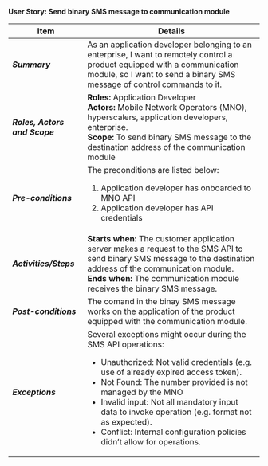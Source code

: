 **User Story: Send binary SMS message to communication module**
<br>

| **Item** | **Details** |
| ---- | ------- |
| ***Summary*** | As an application developer belonging to an enterprise, I want to remotely control a product equipped with a communication module, so I want to send a binary SMS message of control commands to it. |
| ***Roles, Actors and Scope*** | **Roles:** Application Developer<br> **Actors:** Mobile Network Operators (MNO), hyperscalers, application developers, enterprise. <br> **Scope:** To send binary SMS message to the destination address of the communication module |
| ***Pre-conditions*** |The preconditions are listed below:<br><ol><li>Application developer has onboarded to MNO API</li><li>Application developer has API credentials</li></ol>|
| ***Activities/Steps*** | **Starts when:** The customer application server makes a request to the SMS API to send binary SMS message to the destination address of the communication module.<br>**Ends when:** The communication module receives the binary SMS message.<br> |
| ***Post-conditions*** | The comand in the binay SMS message works on the application of the product equipped with the communication module.|
| ***Exceptions*** | Several exceptions might occur during the SMS API operations:<br><ul><li>Unauthorized: Not valid credentials (e.g. use of already expired access token).</li><li>Not Found: The number provided is not managed by the MNO</li><li>Invalid input: Not all mandatory  input data to invoke operation (e.g. format not as expected).</li><li>Conflict: Internal configuration policies didn’t allow for operations.</li></ul>|

<br><br>
